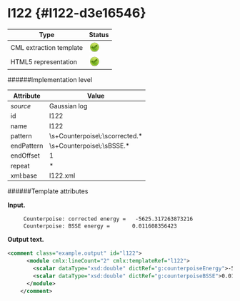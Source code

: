 # l122 {#l122-d3e16546}


| Type                                                                                                                                                                                                  | Status                                                                                                                                                                                                |
|----|----|
| CML extraction template                                                                                                                                                                               | ![](/imgs/Total.png)                                                                                                                                                                                  |
| HTML5 representation                                                                                                                                                                                  | ![](/imgs/Total.png)                                                                                                                                                                                  |

######Implementation level

| Attribute                                                                                                                                                                                             | Value                                                                                                                                                                                                 |
|----|----|
| *source*                                                                                                                                                                                              | Gaussian log                                                                                                                                                                                          |
| id                                                                                                                                                                                                    | l122                                                                                                                                                                                                  |
| name                                                                                                                                                                                                  | l122                                                                                                                                                                                                  |
| pattern                                                                                                                                                                                               | \\s+Counterpoise\\:\\scorrected.\*                                                                                                                                                                    |
| endPattern                                                                                                                                                                                            | \\s+Counterpoise\\:\\sBSSE.\*                                                                                                                                                                         |
| endOffset                                                                                                                                                                                             | 1                                                                                                                                                                                                     |
| repeat                                                                                                                                                                                                | \*                                                                                                                                                                                                    |
| xml:base                                                                                                                                                                                              | l122.xml                                                                                                                                                                                              |

######Template attributes

**Input.**

         Counterpoise: corrected energy =   -5625.317263873216
         Counterpoise: BSSE energy =       0.011608356423 
        

**Output text.**

```xml
<comment class="example.output" id="l122">    
      <module cmlx:lineCount="2" cmlx:templateRef="l122">
        <scalar dataType="xsd:double" dictRef="g:counterpoiseEnergy">-5625.317263873216</scalar>
        <scalar dataType="xsd:double" dictRef="g:counterpoiseBSSE">0.011608356423</scalar>
      </module>   
    </comment>
```
